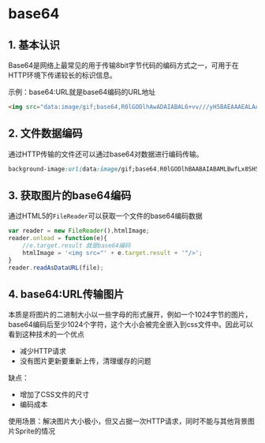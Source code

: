 # base64

## 1. 基本认识

Base64是网络上最常见的用于传输8bit字节代码的编码方式之一，可用于在HTTP环境下传递较长的标识信息。

示例：base64:URL就是base64编码的URL地址

```html
<img src="data:image/gif;base64,R0lGODlhAwADAIABAL6+vv///yH5BAEAAAEALAAAAAADAAMAAAIDjA9WADs=" />
```

## 2. 文件数据编码

通过HTTP传输的文件还可以通过base64对数据进行编码传输。

```css
background-image:url(data:image/gif;base64,R0lGODlhBAABAIABAMLBwfLx8SH5BAEAAAEALAAAAAAEAAEAAAICRF4AOw==);
```

## 3. 获取图片的base64编码

通过HTML5的`FileReader`可以获取一个文件的base64编码数据

```javascript
var reader = new FileReader(),htmlImage;
reader.onload = function(e){
    //e.target.result 就是base64编码
    htmlImage = '<img src="' + e.target.result + '"/>';
}
reader.readAsDataURL(file);
```

## 4. base64:URL传输图片

本质是将图片的二进制大小以一些字母的形式展开，例如一个1024字节的图片，base64编码后至少1024个字符，这个大小会被完全嵌入到css文件中。因此可以看到这种技术的一个优点

* 减少HTTP请求
* 没有图片更新要重新上传，清理缓存的问题

缺点：

* 增加了CSS文件的尺寸
* 编码成本

使用场景：解决图片大小极小，但又占据一次HTTP请求，同时不能与其他背景图片Sprite的情况